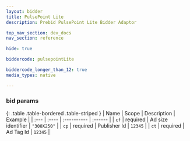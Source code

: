 ```yaml
---
layout: bidder
title: PulsePoint Lite
description: Prebid PulsePoint Lite Bidder Adaptor

top_nav_section: dev_docs
nav_section: reference

hide: true

biddercode: pulsepointLite

biddercode_longer_than_12: true
media_types: native

---
```



### bid params

{: .table .table-bordered .table-striped }
| Name | Scope | Description | Example |
| :--- | :---- | :---------- | :------ |
| `cf` | required | Ad size identifier | `"300X250"` |
| `cp` | required | Publisher Id | `12345` |
| `ct` | required | Ad Tag Id | `12345` |
